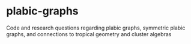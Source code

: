 # plabic-graphs
Code and research questions regarding plabic graphs, symmetric plabic graphs, and connections to tropical geometry and cluster algebras
